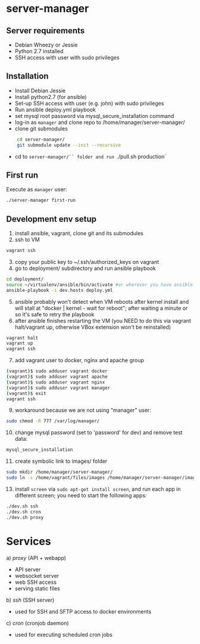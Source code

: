 # server-manager

## Server requirements

* Debian Wheezy or Jessie
* Python 2.7 installed
* SSH access with user with sudo privileges

## Installation

* Install Debian Jessie
* Install python2.7 (for ansible)
* Set-up SSH access with user (e.g. john) with sudo privileges
* Run ansible deploy.yml playbook
* set mysql root password via mysql_secure_installation command
* log-in as `manager` and clone repo to /home/manager/server-manager/
* clone git submodules
```bash
	cd server-manager/
	git submodule update --init --recursive
```

* cd to `server-manager/`` folder and run `./pull.sh production`

## First run

Execute as `manager` user:
```bash
./server-manager first-run
```

## Development env setup

1. install ansible, vagrant, clone git and its submodules
2. ssh to VM
```bash
vagrant ssh
```
3. copy your public key to ~/.ssh/authorized_keys on vagrant
4. go to deployment/ subdirectory and run ansible playbook
```bash
cd deployment/
source ~/virtualenv/ansible/bin/activate #or wherever you have ansible env
ansible-playbook -i dev.hosts deploy.yml
```

5. ansible probably won't detect when VM reboots after kernel install and will stall at "docker | kernel - wait for reboot"; after waiting a minute or so it's safe to retry the playbook
6. after ansible finishes restarting the VM (you NEED to do this via vagrant halt/vagrant up, otherwise VBox extension won't be reinstalled)
```bash
vagrant halt
vagrant up
vagrant ssh
```

7. add vagrant user to docker, nginx and apache group
```bash
(vagrant)$ sudo adduser vagrant docker
(vagrant)$ sudo adduser vagrant apache
(vagrant)$ sudo adduser vagrant nginx
(vagrant)$ sudo adduser vagrant manager
(vagrant)$ exit
vagrant ssh
```

9. workaround because we are not using "manager" user:
```bash
sudo chmod -R 777 /var/log/manager/
```

10. change mysql password (set to 'password' for dev) and remove test data:
```bash
mysql_secure_installation
```

11. create symbolic link to images/ folder
```bash
sudo mkdir /home/manager/server-manager/
sudo ln -s /home/vagrant/files/images /home/manager/server-manager/images
```

13. install `screen` via `sudo apt-get install screen`, and run each app in different screen; you need to start the following apps:
```bash
./dev.sh ssh
./dev.sh cron
./dev.sh proxy
```

Services
========

a) *proxy* (API + webapp)
- API server
- websocket server
- web SSH access
- serving static files

b) *ssh* (SSH server)
- used for SSH and SFTP access to docker environments

c) *cron* (cronjob daemon)
- used for executing scheduled cron jobs
